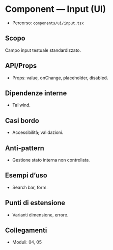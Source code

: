# Component — Input (UI)

- Percorso: `components/ui/input.tsx`

## Scopo
Campo input testuale standardizzato.

## API/Props
- Props: value, onChange, placeholder, disabled.

## Dipendenze interne
- Tailwind.

## Casi bordo
- Accessibilità; validazioni.

## Anti-pattern
- Gestione stato interna non controllata.

## Esempi d’uso
- Search bar, form.

## Punti di estensione
- Varianti dimensione, errore.

## Collegamenti
- Moduli: 04, 05
